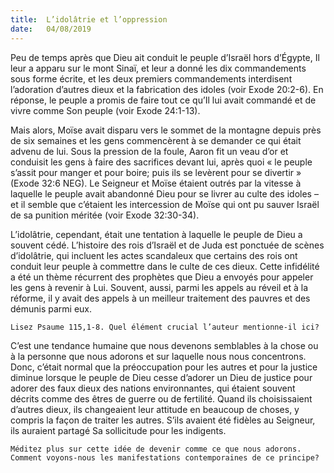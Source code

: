 ```yaml
---
title:  L’idolâtrie et l’oppression
date:   04/08/2019
---
```


Peu de temps après que Dieu ait conduit le peuple d’Israël hors d’Égypte, Il leur a apparu sur le mont Sinaï, et leur a donné les dix commandements sous forme écrite, et les deux premiers commandements interdisent l’adoration d’autres dieux et la fabrication des idoles (voir Exode 20:2-6). En réponse, le peuple a promis de faire tout ce qu’Il lui avait commandé et de vivre comme Son peuple (voir Exode 24:1-13).

Mais alors, Moïse avait disparu vers le sommet de la montagne depuis près de six semaines et les gens commencèrent à se demander ce qui était advenu de lui. Sous la pression de la foule, Aaron fit un veau d’or et conduisit les gens à faire des sacrifices devant lui, après quoi « le peuple s’assit pour manger et pour boire; puis ils se levèrent pour se divertir » (Exode 32:6 NEG). Le Seigneur et Moïse étaient outrés par la vitesse à laquelle le peuple avait abandonné Dieu pour se livrer au culte des idoles – et il semble que c’étaient les intercession de Moïse qui ont pu sauver Israël de sa punition méritée (voir Exode 32:30-34).

L’idolâtrie, cependant, était une tentation à laquelle le peuple de Dieu a souvent cédé. L’histoire des rois d’Israël et de Juda est ponctuée de scènes d’idolâtrie, qui incluent les actes scandaleux que certains des rois ont conduit leur peuple à commettre dans le culte de ces dieux. Cette infidélité a été un thème récurrent des prophètes que Dieu a envoyés pour appeler les gens à revenir à Lui. Souvent, aussi, parmi les appels au réveil et à la réforme, il y avait des appels à un meilleur traitement des pauvres et des démunis parmi eux.

`Lisez Psaume 115,1-8. Quel élément crucial l’auteur mentionne-il ici?`

C’est une tendance humaine que nous devenons semblables à la chose ou à la personne que nous adorons et sur laquelle nous nous concentrons. Donc, c’était normal que la préoccupation pour les autres et pour la justice diminue lorsque le peuple de Dieu cesse d’adorer un Dieu de justice pour adorer des faux dieux des nations environnantes, qui étaient souvent décrits comme des êtres de guerre ou de fertilité. Quand ils choisissaient d’autres dieux, ils changeaient leur attitude en beaucoup de choses, y compris la façon de traiter les autres. S’ils avaient été fidèles au Seigneur, ils auraient partagé Sa sollicitude pour les indigents.

`Méditez plus sur cette idée de devenir comme ce que nous adorons. Comment voyons-nous les manifestations contemporaines de ce principe?`